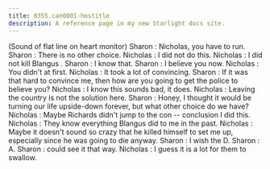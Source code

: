 ```yaml
---
title: 0355.can0001-hostitle
description: A reference page in my new Starlight docs site.
---
```

(Sound of flat line on heart monitor)
Sharon : Nicholas, you have to run.
Sharon : There is no other choice.
Nicholas : I did not do this.
Nicholas : I did not kill Blangus .
Sharon : I know that.
Sharon : I believe you now.
Nicholas : You didn't at first.
Nicholas : It took a lot of convincing.
Sharon : If it was that hard to convince me, then how are you going to get the police to believe you?
Nicholas : I know this sounds bad, it does.
Nicholas : Leaving the country is not the solution here.
Sharon : Honey, I thought it would be turning our life upside-down forever, but what other choice do we have?
Nicholas : Maybe Richards didn't jump to the con -- conclusion I did this.
Nicholas : They know everything Blangus did to me in the past.
Nicholas : Maybe it doesn't sound so crazy that he killed himself to set me up, especially since he was going to die anyway.
Sharon : I wish the D.
Sharon : A.
Sharon : could see it that way.
Nicholas : I guess it is a lot for them to swallow.